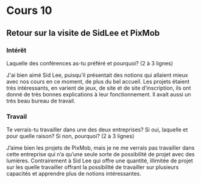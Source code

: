 # Cours 10
## Retour sur la visite de SidLee et PixMob

### Intérêt
Laquelle des conférences as-tu préféré et pourquoi? (2 à 3 lignes)

J'ai bien aimé Sid Lee, puisqu’il présentait des notions qui allaient mieux avec nos cours en ce moment, de plus du bel accueil. Les projets étaient très intéressants, en varient de jeux, de site et de site d’inscription, ils ont donné de très bonnes explications à leur fonctionnement. Il avait aussi un très beau bureau de travail.

### Travail
Te verrais-tu travailler dans une des deux entreprises? Si oui, laquelle et pour quelle raison? Si non, pourquoi? (2 à 3 lignes)

J’aime bien les projets de PixMob, mais je ne me verrais pas travailler dans cette entreprise qui n’a qu’une seule sorte de possibilité de projet avec des lumières. Contrairement à Sid Lee qui offre une quantité, illimitée de projet sur les quelle travailler offrant la possibilité de travailler sur plusieurs capacités et apprendre plus de notions intéressantes.
